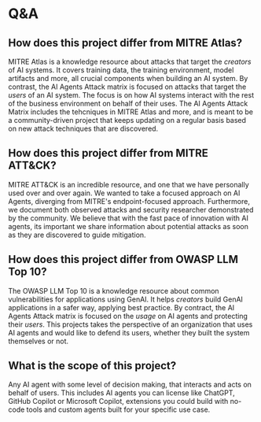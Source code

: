 # Q&A

## How does this project differ from MITRE Atlas?

MITRE Atlas is a knowledge resource about attacks that target the _creators_ of AI systems.
It covers training data, the training environment, model artifacts and more, all crucial components when building an AI system.
By contrast, the AI Agents Attack matrix is focused on attacks that target the _users_ of an AI system. The focus is on how AI systems interact with the rest of the business environment on behalf of their uses. The AI Agents Attack Matrix includes the tehcniques in MITRE Atlas and more, and is meant to be a community-driven project that keeps updating on a regular basis based on new attack techniques that are discovered.

## How does this project differ from MITRE ATT&CK?

MITRE ATT&CK is an incredible resource, and one that we have personally used over and over again.
We wanted to take a focused approach on AI Agents, diverging from MITRE's endpoint-focused approach.
Furthermore, we document both observed attacks and security researcher demonstrated by the community.
We believe that with the fast pace of innovation with AI agents, its important we share information about potential attacks as soon as they are discovered to guide mitigation.

## How does this project differ from OWASP LLM Top 10?

The OWASP LLM Top 10 is a knowledge resource about common vulnerabilities for applications using GenAI.
It helps _creators_ build GenAI applications in a safer way, applying best practice.
By contract, the AI Agents Attack matrix is focused on the _usage_ on AI agents and protecting their _users_.
This projects takes the perspective of an organization that uses AI agents and would like to defend its users, whether they built the system themselves or not.

## What is the scope of this project?

Any AI agent with some level of decision making, that interacts and acts on behalf of users.
This includes AI agents you can license like ChatGPT, GitHub Copilot or Microsoft Copilot, extensions you could build with no-code tools and custom agents built for your specific use case.
